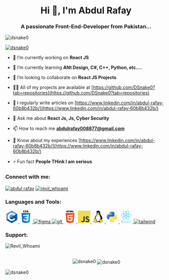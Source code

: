 <h1 align="center">Hi 👋, I'm Abdul Rafay</h1>
<h3 align="center">A passionate Front-End-Developer from Pakistan...</h3>

<p align="left"> <img src="https://komarev.com/ghpvc/?username=dsnake0&label=Profile%20views&color=0e75b6&style=flat" alt="dsnake0" /> </p>

<p align="left"> <a href="https://github.com/ryo-ma/github-profile-trophy"><img src="https://github-profile-trophy.vercel.app/?username=dsnake0" alt="dsnake0" /></a> </p>

- 🔭 I’m currently working on **React JS**

- 🌱 I’m currently learning **ANt Design, C#, C++, Python, etc....**

- 👯 I’m looking to collaborate on **React JS Projects**

- 👨‍💻 All of my projects are available at [https://github.com/DSnake0?tab=repositories](https://github.com/DSnake0?tab=repositories)

- 📝 I regularly write articles on [https://www.linkedin.com/in/abdul-rafay-60b8b432b/](https://www.linkedin.com/in/abdul-rafay-60b8b432b/)

- 💬 Ask me about **React Js, Js, Cyber Security**

- 📫 How to reach me **abdulrafay008877@gmail.com**

- 📄 Know about my experiences [https://www.linkedin.com/in/abdul-rafay-60b8b432b/](https://www.linkedin.com/in/abdul-rafay-60b8b432b/)

- ⚡ Fun fact **People THink I am serious**

<h3 align="left">Connect with me:</h3>
<p align="left">
<a href="https://linkedin.com/in/abdul rafay" target="blank"><img align="center" src="https://raw.githubusercontent.com/rahuldkjain/github-profile-readme-generator/master/src/images/icons/Social/linked-in-alt.svg" alt="abdul rafay" height="30" width="40" /></a>
<a href="https://codesandbox.com/revil_whoami" target="blank"><img align="center" src="https://raw.githubusercontent.com/rahuldkjain/github-profile-readme-generator/master/src/images/icons/Social/codesandbox.svg" alt="revil_whoami" height="30" width="40" /></a>
</p>

<h3 align="left">Languages and Tools:</h3>
<p align="left"> <a href="https://www.cprogramming.com/" target="_blank" rel="noreferrer"> <img src="https://raw.githubusercontent.com/devicons/devicon/master/icons/c/c-original.svg" alt="c" width="40" height="40"/> </a> <a href="https://www.w3schools.com/css/" target="_blank" rel="noreferrer"> <img src="https://raw.githubusercontent.com/devicons/devicon/master/icons/css3/css3-original-wordmark.svg" alt="css3" width="40" height="40"/> </a> <a href="https://www.figma.com/" target="_blank" rel="noreferrer"> <img src="https://www.vectorlogo.zone/logos/figma/figma-icon.svg" alt="figma" width="40" height="40"/> </a> <a href="https://git-scm.com/" target="_blank" rel="noreferrer"> <img src="https://www.vectorlogo.zone/logos/git-scm/git-scm-icon.svg" alt="git" width="40" height="40"/> </a> <a href="https://www.w3.org/html/" target="_blank" rel="noreferrer"> <img src="https://raw.githubusercontent.com/devicons/devicon/master/icons/html5/html5-original-wordmark.svg" alt="html5" width="40" height="40"/> </a> <a href="https://developer.mozilla.org/en-US/docs/Web/JavaScript" target="_blank" rel="noreferrer"> <img src="https://raw.githubusercontent.com/devicons/devicon/master/icons/javascript/javascript-original.svg" alt="javascript" width="40" height="40"/> </a> <a href="https://www.linux.org/" target="_blank" rel="noreferrer"> <img src="https://raw.githubusercontent.com/devicons/devicon/master/icons/linux/linux-original.svg" alt="linux" width="40" height="40"/> </a> <a href="https://www.python.org" target="_blank" rel="noreferrer"> <img src="https://raw.githubusercontent.com/devicons/devicon/master/icons/python/python-original.svg" alt="python" width="40" height="40"/> </a> <a href="https://reactjs.org/" target="_blank" rel="noreferrer"> <img src="https://raw.githubusercontent.com/devicons/devicon/master/icons/react/react-original-wordmark.svg" alt="react" width="40" height="40"/> </a> <a href="https://tailwindcss.com/" target="_blank" rel="noreferrer"> <img src="https://www.vectorlogo.zone/logos/tailwindcss/tailwindcss-icon.svg" alt="tailwind" width="40" height="40"/> </a> </p>

<h3 align="left">Support:</h3>
<p><a href="https://www.buymeacoffee.com/Revil_Whoami"> <img align="left" src="https://cdn.buymeacoffee.com/buttons/v2/default-yellow.png" height="50" width="210" alt="Revil_Whoami" /></a></p><br><br>

<p><img align="left" src="https://github-readme-stats.vercel.app/api/top-langs?username=dsnake0&show_icons=true&locale=en&layout=compact" alt="dsnake0" /></p>

<p>&nbsp;<img align="center" src="https://github-readme-stats.vercel.app/api?username=dsnake0&show_icons=true&locale=en" alt="dsnake0" /></p>

<p><img align="center" src="https://github-readme-streak-stats.herokuapp.com/?user=dsnake0&" alt="dsnake0" /></p>
